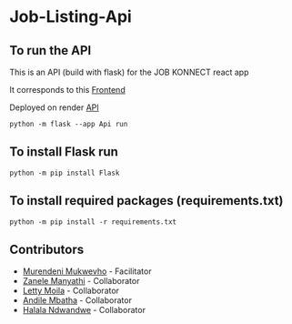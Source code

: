 # Job-Listing-Api

## To run the API

This is an API (build with flask) for the JOB KONNECT react app

It corresponds to this [Frontend](https://github.com/ANDILE805/job-listing-girlscode)

Deployed on render [API](https://job-konnect.onrender.com/)

```python -m flask --app Api run```

## To install Flask run

```python -m pip install Flask```

## To install required packages (requirements.txt)

```python -m pip install -r requirements.txt```

## Contributors
- [Murendeni Mukwevho](https://github.com/mukwevhom) - Facilitator
- [Zanele Manyathi](https://github.com/zmanyath) - Collaborator
- [Letty Moila](https://github.com/LettyMoila) - Collaborator
- [Andile Mbatha](https://github.com/ANDILE805) - Collaborator
- [Halala Ndwandwe](https://github.com/HalalaNdwandwe) - Collaborator

